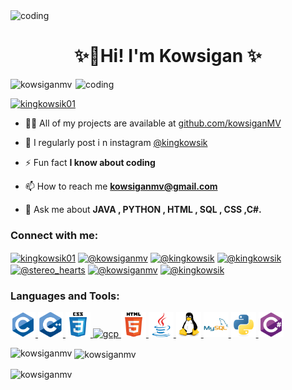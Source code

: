 <img align="centert" alt="coding" width="1000" src="https://steamuserimages-a.akamaihd.net/ugc/987884882627897716/C93D0286765DEE129571DE5CFAE5EC69E3F9294F/">
<h1 align="center">✨👋Hi! I'm Kowsigan ✨</h1>
<img align="right" alt="coding" width="400" src="https://64.media.tumblr.com/5d414e93d87fbc253b10c306561b1840/4a70d3dcdbe5345d-fc/s400x600/20390266b38917cfedeb5e56b53a0596701a154f.gifv">

<p align="left"> <img src="https://komarev.com/ghpvc/?username=kowsiganmv&label=Profile%20views&color=0e75b6&style=flat" alt="kowsiganmv" /> </p>

<p align="left"> <a href="https://twitter.com/kingkowsik01" target="blank"><img src="https://img.shields.io/twitter/follow/kingkowsik01?logo=twitter&style=for-the-badge" alt="kingkowsik01" /></a> </p>

- 👨‍💻 All of my projects are available at [github.com/kowsiganMV](github.com/kowsiganMV)

- 📝 I regularly post i n instagram [@kingkowsik](@kingkowsik)

- ⚡ Fun fact **I know about coding**

- 📫 How to reach me **kowsiganmv@gmail.com**

- 💬 Ask me about **JAVA , PYTHON , HTML , SQL , CSS ,C#.**

<h3 align="left">Connect with me:</h3>
<p align="left">
<a href="https://twitter.com/kingkowsik01" target="blank"><img align="center" src="https://raw.githubusercontent.com/rahuldkjain/github-profile-readme-generator/master/src/images/icons/Social/twitter.svg" alt="kingkowsik01" height="30" width="40" /></a>
<a href="https://linkedin.com/in/@kowsiganmv" target="blank"><img align="center" src="https://raw.githubusercontent.com/rahuldkjain/github-profile-readme-generator/master/src/images/icons/Social/linked-in-alt.svg" alt="@kowsiganmv" height="30" width="40" /></a>
<a href="https://fb.com/@kingkowsik" target="blank"><img align="center" src="https://raw.githubusercontent.com/rahuldkjain/github-profile-readme-generator/master/src/images/icons/Social/facebook.svg" alt="@kingkowsik" height="30" width="40" /></a>
<a href="https://instagram.com/@kingkowsik" target="blank"><img align="center" src="https://raw.githubusercontent.com/rahuldkjain/github-profile-readme-generator/master/src/images/icons/Social/instagram.svg" alt="@kingkowsik" height="30" width="40" /></a>
<a href="https://www.youtube.com/channel/UCWKgU1T4P71fxK4hQ0APpJg/featured" target="blank"><img align="center" src="https://raw.githubusercontent.com/rahuldkjain/github-profile-readme-generator/master/src/images/icons/Social/youtube.svg" alt="@stereo_hearts" height="30" width="40" /></a>
<a href="https://www.hackerrank.com/@kowsiganmv" target="blank"><img align="center" src="https://raw.githubusercontent.com/rahuldkjain/github-profile-readme-generator/master/src/images/icons/Social/hackerrank.svg" alt="@kowsiganmv" height="30" width="40" /></a>
<a href="https://www.leetcode.com/@kingkowsik" target="blank"><img align="center" src="https://raw.githubusercontent.com/rahuldkjain/github-profile-readme-generator/master/src/images/icons/Social/leet-code.svg" alt="@kingkowsik" height="30" width="40" /></a>
</p>

<h3 align="left">Languages and Tools:</h3>
<p align="left"> <a href="https://www.cprogramming.com/" target="_blank" rel="noreferrer"> <img src="https://raw.githubusercontent.com/devicons/devicon/master/icons/c/c-original.svg" alt="c" width="40" height="40"/> </a> <a href="https://www.w3schools.com/cpp/" target="_blank" rel="noreferrer"> <img src="https://raw.githubusercontent.com/devicons/devicon/master/icons/cplusplus/cplusplus-original.svg" alt="cplusplus" width="40" height="40"/> </a> <a href="https://www.w3schools.com/css/" target="_blank" rel="noreferrer"> <img src="https://raw.githubusercontent.com/devicons/devicon/master/icons/css3/css3-original-wordmark.svg" alt="css3" width="40" height="40"/> </a> <a href="https://cloud.google.com" target="_blank" rel="noreferrer"> <img src="https://www.vectorlogo.zone/logos/google_cloud/google_cloud-icon.svg" alt="gcp" width="40" height="40"/> </a> <a href="https://www.w3.org/html/" target="_blank" rel="noreferrer"> <img src="https://raw.githubusercontent.com/devicons/devicon/master/icons/html5/html5-original-wordmark.svg" alt="html5" width="40" height="40"/> </a> <a href="https://www.java.com" target="_blank" rel="noreferrer"> <img src="https://raw.githubusercontent.com/devicons/devicon/master/icons/java/java-original.svg" alt="java" width="40" height="40"/> </a> <a href="https://www.linux.org/" target="_blank" rel="noreferrer"> <img src="https://raw.githubusercontent.com/devicons/devicon/master/icons/linux/linux-original.svg" alt="linux" width="40" height="40"/> </a> <a href="https://www.mysql.com/" target="_blank" rel="noreferrer"> <img src="https://raw.githubusercontent.com/devicons/devicon/master/icons/mysql/mysql-original-wordmark.svg" alt="mysql" width="40" height="40"/> </a> <a href="https://www.python.org" target="_blank" rel="noreferrer"> <img src="https://raw.githubusercontent.com/devicons/devicon/master/icons/python/python-original.svg" alt="python" width="40" height="40"/> </a>
<a href="https://www.c-sharpcorner.com/" target="_blank" rel="noreferrer"> <img src="https://raw.githubusercontent.com/devicons/devicon/master/icons/csharp/csharp-original.svg" width="40" height="40"/> </a>
</p>

<p><img align="left" src="https://github-readme-stats.vercel.app/api/top-langs?username=kowsiganmv&show_icons=true&locale=en&layout=compact" alt="kowsiganmv" /></p>

<p>&nbsp;<img align="center" src="https://github-readme-stats.vercel.app/api?username=kowsiganmv&show_icons=true&locale=en" alt="kowsiganmv" /></p>

<p><img align="center" src="https://github-readme-streak-stats.herokuapp.com/?user=kowsiganmv&" alt="kowsiganmv" /></p>
